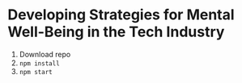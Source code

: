 # Developing Strategies for Mental Well-Being in the Tech Industry
1. Download repo
2. `npm install`
3. `npm start`

